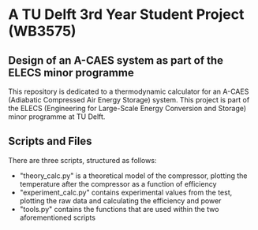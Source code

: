# A TU Delft 3rd Year Student Project (WB3575)
## Design of an A-CAES system as part of the ELECS minor programme
This repository is dedicated to a thermodynamic calculator for an A-CAES (Adiabatic Compressed Air Energy Storage) system. This project is part of the ELECS (Engineering for Large-Scale Energy Conversion and Storage) minor programme at TU Delft.

## Scripts and Files
There are three scripts, structured as follows:
* "theory_calc.py" is a theoretical model of the compressor, plotting the temperature after the compressor as a function of efficiency
* "experiment_calc.py" contains experimental values from the test, plotting the raw data and calculating the efficiency and power
* "tools.py" contains the functions that are used within the two aforementioned scripts
